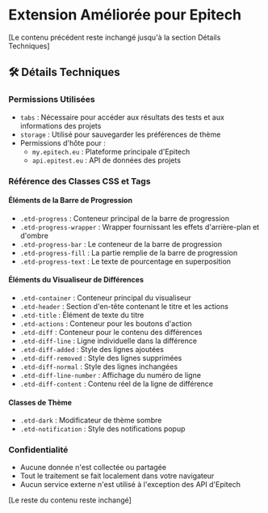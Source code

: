 # Extension Améliorée pour Epitech

[Le contenu précédent reste inchangé jusqu'à la section Détails Techniques]

## 🛠 Détails Techniques

### Permissions Utilisées
- `tabs` : Nécessaire pour accéder aux résultats des tests et aux informations des projets
- `storage` : Utilisé pour sauvegarder les préférences de thème
- Permissions d'hôte pour :
  - `my.epitech.eu` : Plateforme principale d'Epitech
  - `api.epitest.eu` : API de données des projets

### Référence des Classes CSS et Tags

#### Éléments de la Barre de Progression
- `.etd-progress` : Conteneur principal de la barre de progression
- `.etd-progress-wrapper` : Wrapper fournissant les effets d'arrière-plan et d'ombre
- `.etd-progress-bar` : Le conteneur de la barre de progression
- `.etd-progress-fill` : La partie remplie de la barre de progression
- `.etd-progress-text` : Le texte de pourcentage en superposition

#### Éléments du Visualiseur de Différences
- `.etd-container` : Conteneur principal du visualiseur
- `.etd-header` : Section d'en-tête contenant le titre et les actions
- `.etd-title` : Élément de texte du titre
- `.etd-actions` : Conteneur pour les boutons d'action
- `.etd-diff` : Conteneur pour le contenu des différences
- `.etd-diff-line` : Ligne individuelle dans la différence
- `.etd-diff-added` : Style des lignes ajoutées
- `.etd-diff-removed` : Style des lignes supprimées
- `.etd-diff-normal` : Style des lignes inchangées
- `.etd-diff-line-number` : Affichage du numéro de ligne
- `.etd-diff-content` : Contenu réel de la ligne de différence

#### Classes de Thème
- `.etd-dark` : Modificateur de thème sombre
- `.etd-notification` : Style des notifications popup

### Confidentialité
- Aucune donnée n'est collectée ou partagée
- Tout le traitement se fait localement dans votre navigateur
- Aucun service externe n'est utilisé à l'exception des API d'Epitech

[Le reste du contenu reste inchangé]
